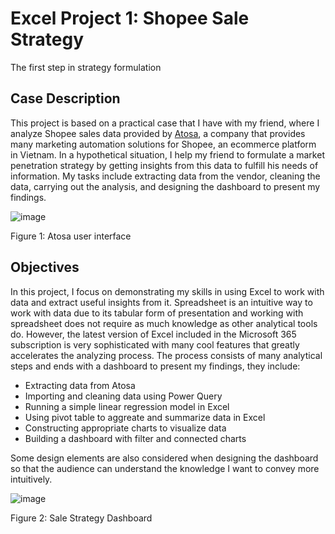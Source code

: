 # Excel Project 1: Shopee Sale Strategy
The first step in strategy formulation

## Case Description

This project is based on a practical case that I have with my friend, where I analyze Shopee sales data provided by [Atosa](https://app.atosa.asia/), a company that provides many marketing automation solutions for Shopee, an ecommerce platform in Vietnam. In a hypothetical situation, I help my friend to formulate a market penetration strategy by getting insights from this data to fulfill his needs of information. My tasks include extracting data from the vendor, cleaning the data, carrying out the analysis, and designing the dashboard to present my findings. 

![image](https://user-images.githubusercontent.com/89245616/177207114-a8f56de3-502a-4d31-9374-24c4ee9254e7.png)

Figure 1: Atosa user interface

## Objectives

In this project, I focus on demonstrating my skills in using Excel to work with data and extract useful insights from it. Spreadsheet is an intuitive way to work with data due to its tabular form of presentation and working with spreadsheet does not require as much knowledge as other analytical tools do. However, the latest version of Excel included in the Microsoft 365 subscription is very sophisticated with many cool features that greatly accelerates the analyzing process. The process consists of many analytical steps and ends with a dashboard to present my findings, they include:

* Extracting data from Atosa 
* Importing and cleaning data using Power Query
* Running a simple linear regression model in Excel
* Using pivot table to aggreate and summarize data in Excel
* Constructing appropriate charts to visualize data
* Building a dashboard with filter and connected charts

Some design elements are also considered when designing the dashboard so that the audience can understand the knowledge I want to convey more intuitively.

![image](https://user-images.githubusercontent.com/89245616/177208499-ab14d29e-f68f-4cfb-8705-1ba11b8e1d99.png)

Figure 2: Sale Strategy Dashboard
